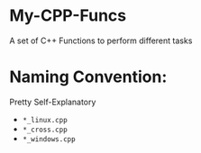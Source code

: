 # My-CPP-Funcs
A set of C++ Functions to perform different tasks


# Naming Convention:
Pretty Self-Explanatory
- `*_linux.cpp`
- `*_cross.cpp`
- `*_windows.cpp`
